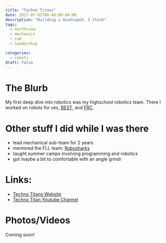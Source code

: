 ```yaml
---
title: "Techno Titans"
date: 2017-07-01T00:48:00-04:00
description: "Building a Quadruped, I think"
tags:
  - northview 
  - mechanics
  - cad
  - leadership

categories:
  - robots
draft: false
---
```


# The Blurb

My first deep dive into robotics was my highschool robotics team. There I worked on robots for vex, [BEST](https://www.bestrobotics.org/site/), and [FRC](https://www.firstinspires.org/robotics/frc).

# Other stuff I did while I was there
  - lead mechanical sub-team for 2 years
  - mentored the FLL team: [Robosharks](http://shakeragelementarystemlab.weebly.com/robotics-team-robosharks.html)
  - taught summer camps involving programming and robotics 
  - got maybe a bit to comfortable with an angle grindr 

# Links:
- [Techno Titans Website](https://www.technotitans.org/)
- [Techno Titan Youtube Channel](https://www.youtube.com/channel/UCfS5l_F-lU0i6RGED0vKurg/featured)

# Photos/Videos

Coming soon! 

<!--{{< google-photos tbHcgyWN44g9qj216 carousel >}}-->


